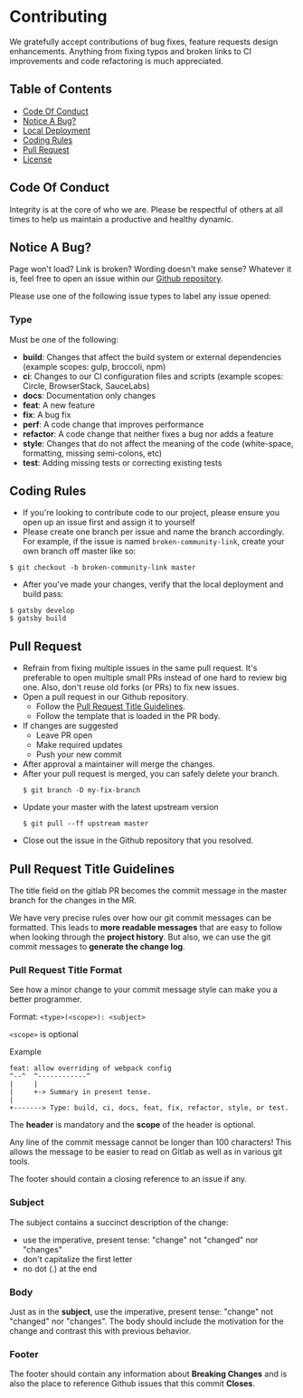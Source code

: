 # Contributing

We gratefully accept contributions of bug fixes, feature requests design enhancements. Anything from fixing typos and broken links to CI improvements and code refactoring is much appreciated. 

## Table of Contents

- [Code Of Conduct](#code-of-conduct)
- [Notice A Bug?](#notice-a-bug?)
- [Local Deployment](#local-deployment)
- [Coding Rules](#coding-rules)
- [Pull Request](#pull-request)
- [License](#license)

## Code Of Conduct

Integrity is at the core of who we are. Please be respectful of others at all times to help us maintain a productive and healthy dynamic. 

## Notice A Bug? 

Page won't load? Link is broken? Wording doesn't make sense? Whatever it is, feel free to open an issue within our [Github repository](https://github.com/Verizon/verizon.github.io). 

Please use one of the following issue types to label any issue opened: 

### Type

Must be one of the following:

- **build**: Changes that affect the build system or external dependencies (example scopes: gulp, broccoli, npm)
- **ci**: Changes to our CI configuration files and scripts (example scopes: Circle, BrowserStack, SauceLabs)
- **docs**: Documentation only changes
- **feat**: A new feature
- **fix**: A bug fix
- **perf**: A code change that improves performance
- **refactor**: A code change that neither fixes a bug nor adds a feature
- **style**: Changes that do not affect the meaning of the code (white-space, formatting, missing semi-colons, etc)
- **test**: Adding missing tests or correcting existing tests

## Coding Rules

- If you're looking to contribute code to our project, please ensure you open up an issue first and assign it to yourself
- Please create one branch per issue and name the branch accordingly. For example, if the issue is named `broken-community-link`, create your own branch off master like so: 

```
$ git checkout -b broken-community-link master
```

- After you've made your changes, verify that the local deployment and build pass:

```
$ gatsby develop
$ gatsby build
``` 

## Pull Request

- Refrain from fixing multiple issues in the same pull request. It's preferable to open multiple small PRs instead of one hard to review big one. Also, don't reuse old forks (or PRs) to fix new issues.
- Open a pull request in our Github repository.
  - Follow the [Pull Request Title Guidelines](#pull-request-title-guidelines).
  - Follow the template that is loaded in the PR body.
- If changes are suggested
  - Leave PR open
  - Make required updates
  - Push your new commit
- After approval a maintainer will merge the changes.
- After your pull request is merged, you can safely delete your branch.
  ```
  $ git branch -D my-fix-branch
  ```
- Update your master with the latest upstream version
  ```
  $ git pull --ff upstream master
  ```
- Close out the issue in the Github repository that you resolved.

## Pull Request Title Guidelines

The title field on the gitlab PR becomes the commit message in the master branch for the changes in the MR.

We have very precise rules over how our git commit messages can be formatted. This leads to **more
readable messages** that are easy to follow when looking through the **project history**. But also,
we can use the git commit messages to **generate the change log**.

### Pull Request Title Format

See how a minor change to your commit message style can make you a better programmer.

Format: `<type>(<scope>): <subject>`

`<scope>` is optional

Example

```
feat: allow overriding of webpack config
^--^  ^------------^
|     |
|     +-> Summary in present tense.
|
+-------> Type: build, ci, docs, feat, fix, refactor, style, or test.
```

The **header** is mandatory and the **scope** of the header is optional.

Any line of the commit message cannot be longer than 100 characters! This allows the message to be easier
to read on Gitlab as well as in various git tools.

The footer should contain a closing reference to an issue if any.

### Subject

The subject contains a succinct description of the change:

- use the imperative, present tense: "change" not "changed" nor "changes"
- don't capitalize the first letter
- no dot (.) at the end

### Body

Just as in the **subject**, use the imperative, present tense: "change" not "changed" nor "changes".
The body should include the motivation for the change and contrast this with previous behavior.

### Footer

The footer should contain any information about **Breaking Changes** and is also the place to
reference Github issues that this commit **Closes**.